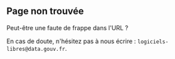 ## Page non trouvée

Peut-être une faute de frappe dans l'URL ?

En cas de doute, n'hésitez pas à nous écrire : `logiciels-libres@data.gouv.fr`.
